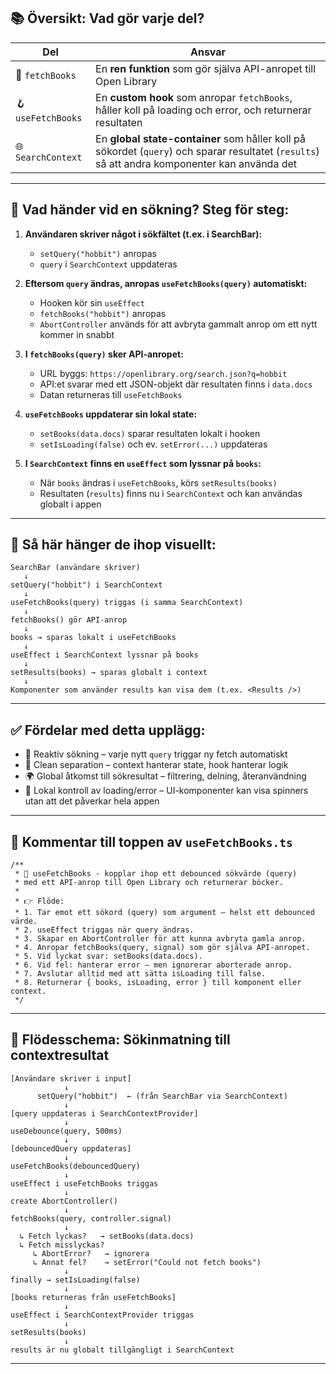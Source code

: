 ## 📚 **Översikt: Vad gör varje del?**

| Del                | Ansvar                                                                                                                                         |
| ------------------ | ---------------------------------------------------------------------------------------------------------------------------------------------- |
| 🔌 `fetchBooks`    | En **ren funktion** som gör själva API-anropet till Open Library                                                                               |
| 🪝 `useFetchBooks` | En **custom hook** som anropar `fetchBooks`, håller koll på loading och error, och returnerar resultaten                                       |
| 🌐 `SearchContext` | En **global state-container** som håller koll på sökordet (`query`) och sparar resultatet (`results`) så att andra komponenter kan använda det |

---

## 🔁 **Vad händer vid en sökning? Steg för steg:**

1. **Användaren skriver något i sökfältet (t.ex. i SearchBar):**

   - `setQuery("hobbit")` anropas
   - `query` i `SearchContext` uppdateras

2. **Eftersom `query` ändras, anropas `useFetchBooks(query)` automatiskt:**

   - Hooken kör sin `useEffect`
   - `fetchBooks("hobbit")` anropas
   - `AbortController` används för att avbryta gammalt anrop om ett nytt kommer in snabbt

3. **I `fetchBooks(query)` sker API-anropet:**

   - URL byggs: `https://openlibrary.org/search.json?q=hobbit`
   - API:et svarar med ett JSON-objekt där resultaten finns i `data.docs`
   - Datan returneras till `useFetchBooks`

4. **`useFetchBooks` uppdaterar sin lokal state:**

   - `setBooks(data.docs)` sparar resultaten lokalt i hooken
   - `setIsLoading(false)` och ev. `setError(...)` uppdateras

5. **I `SearchContext` finns en `useEffect` som lyssnar på `books`:**
   - När `books` ändras i `useFetchBooks`, körs `setResults(books)`
   - Resultaten (`results`) finns nu i `SearchContext` och kan användas globalt i appen

---

## 🔗 **Så här hänger de ihop visuellt:**

```text
SearchBar (användare skriver)
   ↓
setQuery("hobbit") i SearchContext
   ↓
useFetchBooks(query) triggas (i samma SearchContext)
   ↓
fetchBooks() gör API-anrop
   ↓
books → sparas lokalt i useFetchBooks
   ↓
useEffect i SearchContext lyssnar på books
   ↓
setResults(books) → sparas globalt i context
   ↓
Komponenter som använder results kan visa dem (t.ex. <Results />)
```

---

## ✅ Fördelar med detta upplägg:

- 🔁 Reaktiv sökning – varje nytt `query` triggar ny fetch automatiskt
- 🧼 Clean separation – context hanterar state, hook hanterar logik
- 🌍 Global åtkomst till sökresultat – filtrering, delning, återanvändning
- 🧠 Lokal kontroll av loading/error – UI-komponenter kan visa spinners utan att det påverkar hela appen

---

## 📝 Kommentar till toppen av `useFetchBooks.ts`

```
/**
 * 🔁 useFetchBooks - kopplar ihop ett debounced sökvärde (query)
 * med ett API-anrop till Open Library och returnerar böcker.
 *
 * 👉 Flöde:
 * 1. Tar emot ett sökord (query) som argument – helst ett debounced värde.
 * 2. useEffect triggas när query ändras.
 * 3. Skapar en AbortController för att kunna avbryta gamla anrop.
 * 4. Anropar fetchBooks(query, signal) som gör själva API-anropet.
 * 5. Vid lyckat svar: setBooks(data.docs).
 * 6. Vid fel: hanterar error – men ignorerar aborterade anrop.
 * 7. Avslutar alltid med att sätta isLoading till false.
 * 8. Returnerar { books, isLoading, error } till komponent eller context.
 */
```

---

## 🔁 **Flödesschema: Sökinmatning till contextresultat**

```
[Användare skriver i input]
            ↓
      setQuery("hobbit")  ← (från SearchBar via SearchContext)
            ↓
[query uppdateras i SearchContextProvider]
            ↓
useDebounce(query, 500ms)
            ↓
[debouncedQuery uppdateras]
            ↓
useFetchBooks(debouncedQuery)
            ↓
useEffect i useFetchBooks triggas
            ↓
create AbortController()
            ↓
fetchBooks(query, controller.signal)
            ↓
  ↳ Fetch lyckas?   → setBooks(data.docs)
  ↳ Fetch misslyckas?
     ↳ AbortError?   → ignorera
     ↳ Annat fel?    → setError("Could not fetch books")
            ↓
finally → setIsLoading(false)
            ↓
[books returneras från useFetchBooks]
            ↓
useEffect i SearchContextProvider triggas
            ↓
setResults(books)
            ↓
results är nu globalt tillgängligt i SearchContext
```

---
